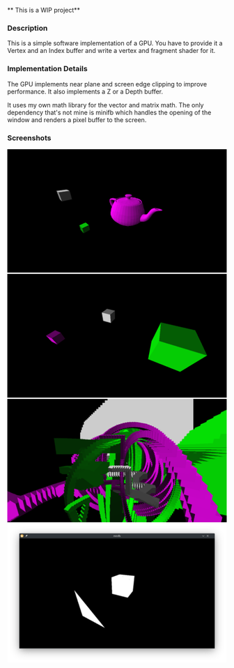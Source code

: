 ** This is a WIP project**

### Description 
This is a simple  software implementation of a GPU.
You have to provide it a Vertex and an Index buffer and write a vertex and fragment shader for it. 

### Implementation Details 
The GPU implements near plane and screen edge clipping to improve performance. It also implements a Z or a Depth buffer.

It uses my own math library for the vector and matrix math. The only dependency that's not mine is minifb which handles the opening of the window and renders a pixel buffer to the screen.

### Screenshots
![Screenshot](./screenshots/teapot.png)
![Screenshot](./screenshots/color_cubes.png)
![Screenshot](./screenshots/no_clear.png)
![Screenshot](./screenshots/screenshot1.png)
